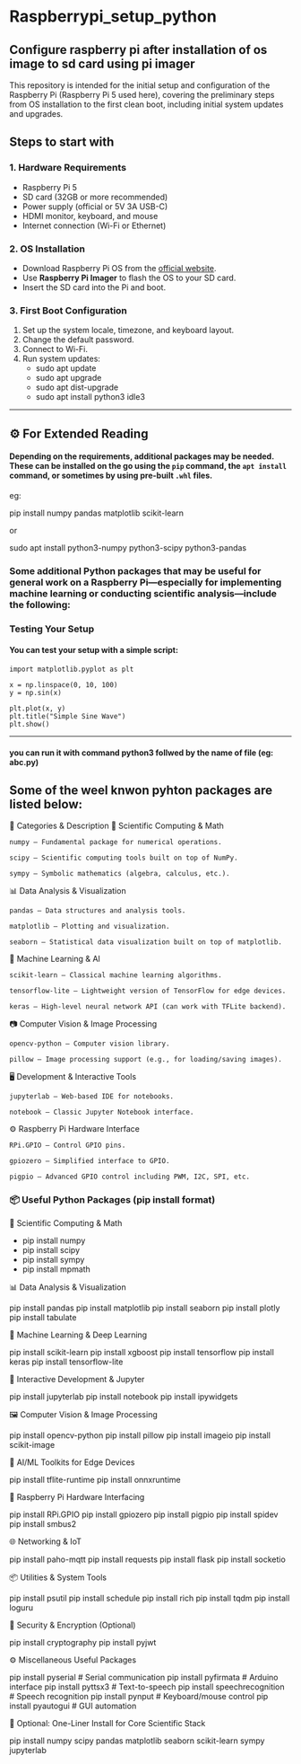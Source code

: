 # Raspberrypi_setup_python
## Configure raspberry pi after installation of os image to sd card using pi imager

This repository is intended for the initial setup and configuration of the Raspberry Pi (Raspberry Pi 5 used here), covering the preliminary steps from OS installation to the first clean boot, including initial system updates and upgrades.

## Steps to start with

### 1. Hardware Requirements

- Raspberry Pi 5
- SD card (32GB or more recommended)
- Power supply (official or 5V 3A USB-C)
- HDMI monitor, keyboard, and mouse
- Internet connection (Wi-Fi or Ethernet)

### 2. OS Installation

- Download Raspberry Pi OS from the [official website](https://www.raspberrypi.com/software/).
- Use **Raspberry Pi Imager** to flash the OS to your SD card.
- Insert the SD card into the Pi and boot.


###  3. First Boot Configuration

1. Set up the system locale, timezone, and keyboard layout.
2. Change the default password.
3. Connect to Wi-Fi.
4. Run system updates:
   - sudo apt update
   - sudo apt upgrade
   - sudo apt dist-upgrade 
   - sudo apt install python3 idle3


---

## ⚙️ For Extended Reading

#### Depending on the requirements, additional packages may be needed. These can be installed on the go using the `pip` command, the `apt install` command, or sometimes by using pre-built `.whl` files.

eg: 

pip install numpy pandas matplotlib scikit-learn

or

sudo apt install python3-numpy python3-scipy python3-pandas


### Some additional Python packages that may be useful for general work on a Raspberry Pi—especially for implementing machine learning or conducting scientific analysis—include the following:



### Testing Your Setup

#### You can test your setup with a simple script:

```import numpy as np
import matplotlib.pyplot as plt

x = np.linspace(0, 10, 100)
y = np.sin(x)

plt.plot(x, y)
plt.title("Simple Sine Wave")
plt.show()
 ``` 
---
#### you can run it with command python3 follwed by the name of file (eg: abc.py)


## Some of the weel knwon pyhton packages are listed below:
🧰 Categories & Description
🧮 Scientific Computing & Math

    numpy – Fundamental package for numerical operations.

    scipy – Scientific computing tools built on top of NumPy.

    sympy – Symbolic mathematics (algebra, calculus, etc.).

📊 Data Analysis & Visualization

    pandas – Data structures and analysis tools.

    matplotlib – Plotting and visualization.

    seaborn – Statistical data visualization built on top of matplotlib.

🤖 Machine Learning & AI

    scikit-learn – Classical machine learning algorithms.

    tensorflow-lite – Lightweight version of TensorFlow for edge devices.

    keras – High-level neural network API (can work with TFLite backend).

📷 Computer Vision & Image Processing

    opencv-python – Computer vision library.

    pillow – Image processing support (e.g., for loading/saving images).

🖥️ Development & Interactive Tools

    jupyterlab – Web-based IDE for notebooks.

    notebook – Classic Jupyter Notebook interface.

⚙️ Raspberry Pi Hardware Interface

    RPi.GPIO – Control GPIO pins.

    gpiozero – Simplified interface to GPIO.

    pigpio – Advanced GPIO control including PWM, I2C, SPI, etc.



### 📦 Useful Python Packages (pip install format)
🧮 Scientific Computing & Math

- pip install numpy
- pip install scipy
- pip install sympy
- pip install mpmath

📊 Data Analysis & Visualization

pip install pandas
pip install matplotlib
pip install seaborn
pip install plotly
pip install tabulate

🤖 Machine Learning & Deep Learning

pip install scikit-learn
pip install xgboost
pip install tensorflow
pip install keras
pip install tensorflow-lite

🧪 Interactive Development & Jupyter

pip install jupyterlab
pip install notebook
pip install ipywidgets

🖼️ Computer Vision & Image Processing

pip install opencv-python
pip install pillow
pip install imageio
pip install scikit-image

🧠 AI/ML Toolkits for Edge Devices

pip install tflite-runtime
pip install onnxruntime

🐍 Raspberry Pi Hardware Interfacing

pip install RPi.GPIO
pip install gpiozero
pip install pigpio
pip install spidev
pip install smbus2

🌐 Networking & IoT

pip install paho-mqtt
pip install requests
pip install flask
pip install socketio

📦 Utilities & System Tools

pip install psutil
pip install schedule
pip install rich
pip install tqdm
pip install loguru

🔐 Security & Encryption (Optional)

pip install cryptography
pip install pyjwt

⚙️ Miscellaneous Useful Packages

pip install pyserial          # Serial communication
pip install pyfirmata         # Arduino interface
pip install pyttsx3           # Text-to-speech
pip install speechrecognition # Speech recognition
pip install pynput            # Keyboard/mouse control
pip install pyautogui         # GUI automation

📝 Optional: One-Liner Install for Core Scientific Stack

pip install numpy scipy pandas matplotlib seaborn scikit-learn sympy jupyterlab
